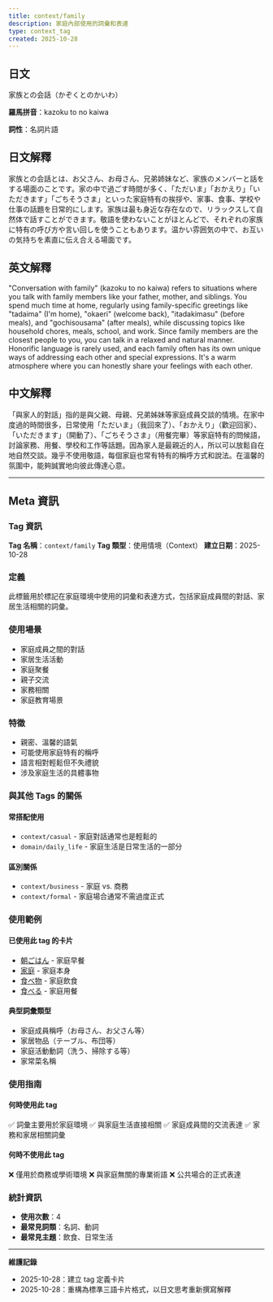 ```yaml
---
title: context/family
description: 家庭內部使用的詞彙和表達
type: context_tag
created: 2025-10-28
---
```


## 日文
家族との会話（かぞくとのかいわ）

**羅馬拼音**：kazoku to no kaiwa

**詞性**：名詞片語

## 日文解釋
家族との会話とは、お父さん、お母さん、兄弟姉妹など、家族のメンバーと話をする場面のことです。家の中で過ごす時間が多く、「ただいま」「おかえり」「いただきます」「ごちそうさま」といった家庭特有の挨拶や、家事、食事、学校や仕事の話題を日常的にします。家族は最も身近な存在なので、リラックスして自然体で話すことができます。敬語を使わないことがほとんどで、それぞれの家族に特有の呼び方や言い回しを使うこともあります。温かい雰囲気の中で、お互いの気持ちを素直に伝え合える場面です。

## 英文解釋
"Conversation with family" (kazoku to no kaiwa) refers to situations where you talk with family members like your father, mother, and siblings. You spend much time at home, regularly using family-specific greetings like "tadaima" (I'm home), "okaeri" (welcome back), "itadakimasu" (before meals), and "gochisousama" (after meals), while discussing topics like household chores, meals, school, and work. Since family members are the closest people to you, you can talk in a relaxed and natural manner. Honorific language is rarely used, and each family often has its own unique ways of addressing each other and special expressions. It's a warm atmosphere where you can honestly share your feelings with each other.

## 中文解釋
「與家人的對話」指的是與父親、母親、兄弟姊妹等家庭成員交談的情境。在家中度過的時間很多，日常使用「ただいま」（我回來了）、「おかえり」（歡迎回家）、「いただきます」（開動了）、「ごちそうさま」（用餐完畢）等家庭特有的問候語，討論家務、用餐、學校和工作等話題。因為家人是最親近的人，所以可以放鬆自在地自然交談。幾乎不使用敬語，每個家庭也常有特有的稱呼方式和說法。在溫馨的氛圍中，能夠誠實地向彼此傳達心意。

---

## Meta 資訊

### Tag 資訊

**Tag 名稱**：`context/family`
**Tag 類型**：使用情境（Context）
**建立日期**：2025-10-28

### 定義

此標籤用於標記在家庭環境中使用的詞彙和表達方式，包括家庭成員間的對話、家居生活相關的詞彙。

### 使用場景

- 家庭成員之間的對話
- 家居生活活動
- 家庭聚餐
- 親子交流
- 家務相關
- 家庭教育場景

### 特徵

- 親密、溫馨的語氣
- 可能使用家庭特有的稱呼
- 語言相對輕鬆但不失禮貌
- 涉及家庭生活的具體事物

### 與其他 Tags 的關係

#### 常搭配使用
- `context/casual` - 家庭對話通常也是輕鬆的
- `domain/daily_life` - 家庭生活是日常生活的一部分

#### 區別關係
- `context/business` - 家庭 vs. 商務
- `context/formal` - 家庭場合通常不需過度正式

### 使用範例

#### 已使用此 tag 的卡片
- [朝ごはん](../../../noun/001_asagohan.md) - 家庭早餐
- [家庭](../../../noun/006_katei.md) - 家庭本身
- [食べ物](../../../noun/007_tabemono.md) - 家庭飲食
- [食べる](../../../verb-ru/001_taberu.md) - 家庭用餐

#### 典型詞彙類型
- 家庭成員稱呼（お母さん、お父さん等）
- 家居物品（テーブル、布団等）
- 家庭活動動詞（洗う、掃除する等）
- 家常菜名稱

### 使用指南

#### 何時使用此 tag
✅ 詞彙主要用於家庭環境
✅ 與家庭生活直接相關
✅ 家庭成員間的交流表達
✅ 家務和家居相關詞彙

#### 何時不使用此 tag
❌ 僅用於商務或學術環境
❌ 與家庭無關的專業術語
❌ 公共場合的正式表達

### 統計資訊

- **使用次數**：4
- **最常見詞類**：名詞、動詞
- **最常見主題**：飲食、日常生活

---

**維護記錄**
- 2025-10-28：建立 tag 定義卡片
- 2025-10-28：重構為標準三語卡片格式，以日文思考重新撰寫解釋
